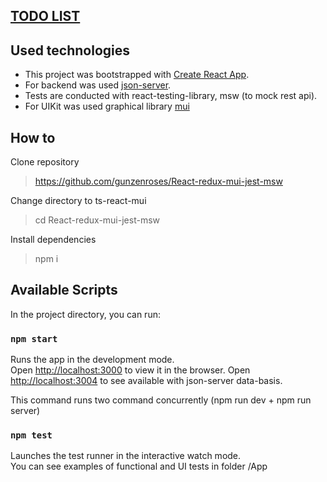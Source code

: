 ## [TODO LIST](https://gunzenroses.github.io/React-redux-mui-jest-msw/)

## Used technologies

* This project was bootstrapped with [Create React App](https://github.com/facebook/create-react-app).
* For backend was used [json-server](https://www.npmjs.com/package/json-server).
* Tests are conducted with react-testing-library, msw (to mock rest api).
* For UIKit was used graphical library [mui](https://mui.com/)

## How to

Clone repository 
> https://github.com/gunzenroses/React-redux-mui-jest-msw

Change directory to ts-react-mui
> cd React-redux-mui-jest-msw

Install dependencies
> npm i


## Available Scripts

In the project directory, you can run:

### `npm start`

Runs the app in the development mode.\
Open [http://localhost:3000](http://localhost:3000) to view it in the browser.
Open [http://localhost:3004](http://localhost:3004) to see available with json-server data-basis.

This command runs two command concurrently (npm run dev + npm run server)

### `npm test`

Launches the test runner in the interactive watch mode.\
You can see examples of functional and UI tests in folder /App
